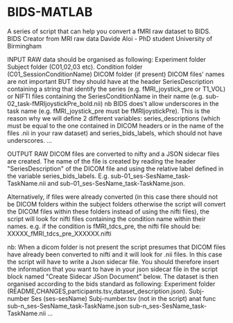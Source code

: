
# BIDS-MATLAB
A series of script that can help you convert a fMRI raw dataset to BIDS.
BIDS Creator from MRI raw data 
Davide Aloi - PhD student University of Birmingham

INPUT
RAW data should be organised as following:
Experiment folder
    Subject folder (C01,02,03 etc).
        Condition folder (C01_SessionConditionName)
            DICOM folder (if present)
                DICOM files' names are not important BUT they should have at
                 the header SeriesDescription containing a string that
                 identify the series (e.g. fMRI_joystick_pre or T1_VOL)
            or
            NIFTI files containing the SeriesConditionName in their name
            (e.g. sub-02_task-fMRIjoystickPre_bold.nii)
            nb BIDS does't allow underscores in the task name (e.g.
            fMRI_joystick_pre must be fMRIjoystickPre). This is the reason
            why we will define 2 different variables: series_descriptions
            (which must be equal to the one contained in DICOM headers or
             in the name of the files .nii in your raw dataset)
            and series_bids_labels, which should not have underscores.
     ...

OUTPUT
RAW DICOM files are converted to nifty and a JSON sidecar files are created.
The name of the file is created by reading the header "SeriesDescription"
of the DICOM file and using the relative label defined in the
variable series_bids_labels.
 E.g. sub-01_ses-SesName_task-TaskName.nii and
 sub-01_ses-SesName_task-TaskName.json.

Alternatively, if files were already converted (in this case there should
not be DICOM folders within the subject folders otherwise the script will
convert the DICOM files within these folders instead of using the nifti
files), the script will look for nifti files containing the condition name
within their names.
e.g. if the condition is fMRI_tdcs_pre, the nifti file should be:
XXXXX_fMRI_tdcs_pre_XXXXXX.nifti

nb: When a dicom folder is not present the script presumes that DICOM files
have already been converted to nifti and it will look for .nii files. In
this case the script will have to write a Json sidecar file. You should
therefore insert the information that you want to have in your json
sidecar file in the script block named "Create Sidecar JSon Document" below.
The dataset is then organised according to the bids standard as following:
Experiment folder (README,CHANGES,participants.tsv,dataset_description.json).
    Subj-number
        Ses (ses-sesName)
            Subj-number.tsv (not in the script)
                anat
                func
                    sub-n_ses-SesName_task-TaskName.json
                    sub-n_ses-SesName_task-TaskName.nii
    ...
